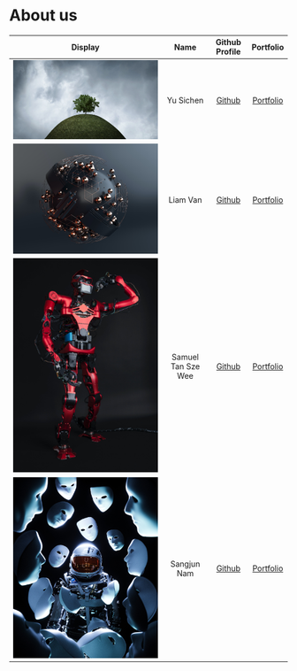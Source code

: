 # About us

| Display                 |        Name        |        Github Profile         |             Portfolio              |
|-------------------------|:------------------:|:-----------------------------:|:----------------------------------:|
| ![](./teamImages/A.jpg) |      Yu Sichen     | [Github](https://github.com/sistine-yu) | [Portfolio](./team/sistine-yu.md)  |
| ![](./teamImages/B.jpg) |      Liam Van      | [Github](https://github.com/SpeciLiam) |  [Portfolio](./team/speciliam.md)  |
| ![](./teamImages/C.jpg) | Samuel Tan Sze Wee | [Github](https://github.com/Samueltansw) | [Portfolio](./team/samueltansw.md) |
| ![](./teamImages/D.jpg) |     Sangjun Nam    | [Github](https://github.com/namsengi11) | [Portfolio](./team/namsengi11.md)  |
